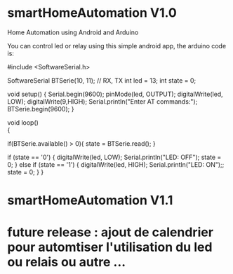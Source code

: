 # smartHomeAutomation V1.0
Home Automation using Android and Arduino

You can control led or relay using this simple android app, the arduino code is:

#include <SoftwareSerial.h>
 
SoftwareSerial BTSerie(10, 11); // RX, TX
int led = 13;
int state = 0;

void setup() {
  Serial.begin(9600);
  pinMode(led, OUTPUT);
  digitalWrite(led, LOW);
  digitalWrite(9,HIGH);
  Serial.println("Enter AT commands:");
  BTSerie.begin(9600);
}
 
void loop()  
{    

if(BTSerie.available() > 0){ 
    state = BTSerie.read();
 }

if (state == '0') {
  digitalWrite(led, LOW); 
  Serial.println("LED: OFF");
  state = 0;
 }
 else if (state == '1') {
  digitalWrite(led, HIGH);
  Serial.println("LED: ON");;
  state = 0;
 } 
}  

# smartHomeAutomation V1.1 
# future release : ajout de calendrier pour automtiser l'utilisation du led ou relais ou autre ...
